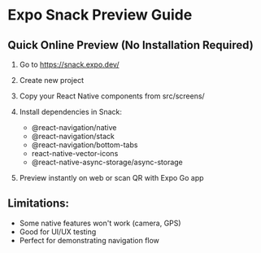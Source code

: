 # Expo Snack Preview Guide

## Quick Online Preview (No Installation Required)

1. Go to https://snack.expo.dev/
2. Create new project
3. Copy your React Native components from src/screens/
4. Install dependencies in Snack:
   - @react-navigation/native
   - @react-navigation/stack
   - @react-navigation/bottom-tabs
   - react-native-vector-icons
   - @react-native-async-storage/async-storage

5. Preview instantly on web or scan QR with Expo Go app

## Limitations:
- Some native features won't work (camera, GPS)
- Good for UI/UX testing
- Perfect for demonstrating navigation flow

